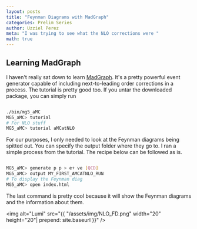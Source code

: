 ```yaml
---
layout: posts
title: "Feynman Diagrams with MadGraph"
categories: Prelim Series
author: Uzziel Perez
meta: "I was trying to see what the NLO corrections were "
math: true
---
```


## Learning MadGraph

I haven't really sat down to learn [MadGraph](http://madgraph.phys.ucl.ac.be). It's a pretty powerful event generator capable of including next-to-leading order corrections in a process.
The tutorial is pretty good too. If you untar the downloaded package, you can simply run

```bash

./bin/mg5_aMC
MG5_aMC> tutorial
# For NLO stuff
MG5_aMC> tutorial aMCatNLO

```

For our purposes, I only needed to look at the Feynman diagrams being spitted out. You can specify the output folder where they go to. I ran a simple process from the tutorial. The recipe below can be followed as is.

```bash

MG5_aMC> generate p p > e+ ve [QCD]
MG5_aMC> output MY_FIRST_AMCATNLO_RUN
# To display the Feynman diag
MG5_aMC> open index.html

```
The last command is pretty cool because it will show the Feynman diagrams and the information about them.

<img alt="Lumi" src="{{ "/assets/img/NLO_FD.png" width="20" height="20"| prepend: site.baseurl }}" />
